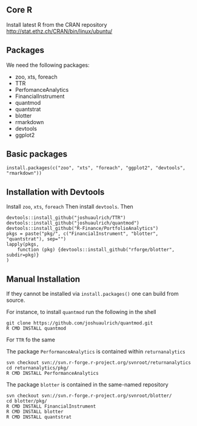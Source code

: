 Core R
------

Install latest R from the CRAN repository
http://stat.ethz.ch/CRAN/bin/linux/ubuntu/

Packages
--------

We need the following packages:

  + zoo, xts, foreach
  + TTR
  + PerfomanceAnalytics
  + FinancialInstrument
  + quantmod
  + quantstrat
  + blotter
  + rmarkdown
  + devtools
  + ggplot2

## Basic packages
```
install.packages(c("zoo", "xts", "foreach", "ggplot2", "devtools", "rmarkdown"))
```

## Installation with Devtools

Install `zoo`, `xts`, `foreach` Then install `devtools`. Then
```
devtools::install_github("joshuaulrich/TTR")
devtools::install_github("joshuaulrich/quantmod")
devtools::install_github("R-Finance/PortfolioAnalytics")
pkgs = paste("pkg/", c("FinancialInstrument", "blotter", "quantstrat"), sep="")
lapply(pkgs,
    function (pkg) {devtools::install_github("rforge/blotter", subdir=pkg)}
)
```

## Manual Installation

If they cannot be installed via `install.packages()` one can build from source.

For instance, to install `quantmod` run the following in the shell
```
git clone https://github.com/joshuaulrich/quantmod.git
R CMD INSTALL quantmod
```

For `TTR` fo the same

The package `PerformanceAnalytics` is contained within `returnanalytics`
```
svn checkout svn://svn.r-forge.r-project.org/svnroot/returnanalytics
cd returnanalytics/pkg/
R CMD INSTALL PerformanceAnalytics
```

The package `blotter` is contained in the same-named repository
```
svn checkout svn://svn.r-forge.r-project.org/svnroot/blotter/
cd blotter/pkg/
R CMD INSTALL FinancialInstrument 
R CMD INSTALL blotter 
R CMD INSTALL quantstrat
```

